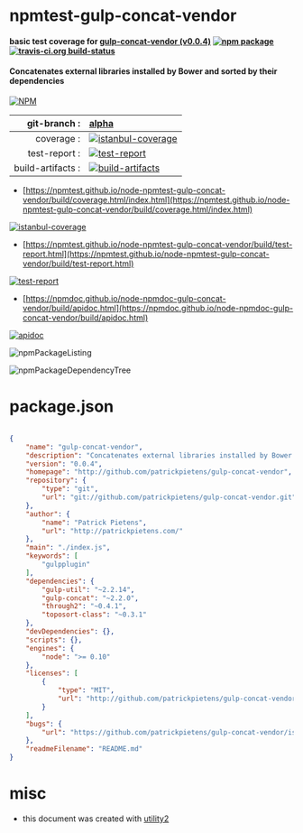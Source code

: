 # npmtest-gulp-concat-vendor

#### basic test coverage for  [gulp-concat-vendor (v0.0.4)](http://github.com/patrickpietens/gulp-concat-vendor)  [![npm package](https://img.shields.io/npm/v/npmtest-gulp-concat-vendor.svg?style=flat-square)](https://www.npmjs.org/package/npmtest-gulp-concat-vendor) [![travis-ci.org build-status](https://api.travis-ci.org/npmtest/node-npmtest-gulp-concat-vendor.svg)](https://travis-ci.org/npmtest/node-npmtest-gulp-concat-vendor)

#### Concatenates external libraries installed by Bower and sorted by their dependencies

[![NPM](https://nodei.co/npm/gulp-concat-vendor.png?downloads=true&downloadRank=true&stars=true)](https://www.npmjs.com/package/gulp-concat-vendor)

| git-branch : | [alpha](https://github.com/npmtest/node-npmtest-gulp-concat-vendor/tree/alpha)|
|--:|:--|
| coverage : | [![istanbul-coverage](https://npmtest.github.io/node-npmtest-gulp-concat-vendor/build/coverage.badge.svg)](https://npmtest.github.io/node-npmtest-gulp-concat-vendor/build/coverage.html/index.html)|
| test-report : | [![test-report](https://npmtest.github.io/node-npmtest-gulp-concat-vendor/build/test-report.badge.svg)](https://npmtest.github.io/node-npmtest-gulp-concat-vendor/build/test-report.html)|
| build-artifacts : | [![build-artifacts](https://npmtest.github.io/node-npmtest-gulp-concat-vendor/glyphicons_144_folder_open.png)](https://github.com/npmtest/node-npmtest-gulp-concat-vendor/tree/gh-pages/build)|

- [https://npmtest.github.io/node-npmtest-gulp-concat-vendor/build/coverage.html/index.html](https://npmtest.github.io/node-npmtest-gulp-concat-vendor/build/coverage.html/index.html)

[![istanbul-coverage](https://npmtest.github.io/node-npmtest-gulp-concat-vendor/build/screenCapture.buildCi.browser.%252Ftmp%252Fbuild%252Fcoverage.lib.html.png)](https://npmtest.github.io/node-npmtest-gulp-concat-vendor/build/coverage.html/index.html)

- [https://npmtest.github.io/node-npmtest-gulp-concat-vendor/build/test-report.html](https://npmtest.github.io/node-npmtest-gulp-concat-vendor/build/test-report.html)

[![test-report](https://npmtest.github.io/node-npmtest-gulp-concat-vendor/build/screenCapture.buildCi.browser.%252Ftmp%252Fbuild%252Ftest-report.html.png)](https://npmtest.github.io/node-npmtest-gulp-concat-vendor/build/test-report.html)

- [https://npmdoc.github.io/node-npmdoc-gulp-concat-vendor/build/apidoc.html](https://npmdoc.github.io/node-npmdoc-gulp-concat-vendor/build/apidoc.html)

[![apidoc](https://npmdoc.github.io/node-npmdoc-gulp-concat-vendor/build/screenCapture.buildCi.browser.%252Ftmp%252Fbuild%252Fapidoc.html.png)](https://npmdoc.github.io/node-npmdoc-gulp-concat-vendor/build/apidoc.html)

![npmPackageListing](https://npmtest.github.io/node-npmtest-gulp-concat-vendor/build/screenCapture.npmPackageListing.svg)

![npmPackageDependencyTree](https://npmtest.github.io/node-npmtest-gulp-concat-vendor/build/screenCapture.npmPackageDependencyTree.svg)



# package.json

```json

{
    "name": "gulp-concat-vendor",
    "description": "Concatenates external libraries installed by Bower and sorted by their dependencies",
    "version": "0.0.4",
    "homepage": "http://github.com/patrickpietens/gulp-concat-vendor",
    "repository": {
        "type": "git",
        "url": "git://github.com/patrickpietens/gulp-concat-vendor.git"
    },
    "author": {
        "name": "Patrick Pietens",
        "url": "http://patrickpietens.com/"
    },
    "main": "./index.js",
    "keywords": [
        "gulpplugin"
    ],
    "dependencies": {
        "gulp-util": "~2.2.14",
        "gulp-concat": "~2.2.0",
        "through2": "~0.4.1",
        "toposort-class": "~0.3.1"
    },
    "devDependencies": {},
    "scripts": {},
    "engines": {
        "node": ">= 0.10"
    },
    "licenses": [
        {
            "type": "MIT",
            "url": "http://github.com/patrickpietens/gulp-concat-vendor/raw/master/LICENSE"
        }
    ],
    "bugs": {
        "url": "https://github.com/patrickpietens/gulp-concat-vendor/issues"
    },
    "readmeFilename": "README.md"
}
```



# misc
- this document was created with [utility2](https://github.com/kaizhu256/node-utility2)
